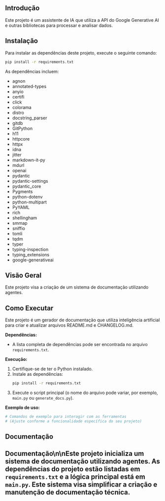 ## Introdução
Este projeto é um assistente de IA que utiliza a API do Google Generative AI e outras bibliotecas para processar e analisar dados.

## Instalação
Para instalar as dependências deste projeto, execute o seguinte comando:
```bash
pip install -r requirements.txt
```

As dependências incluem:
- agnon
- annotated-types
- anyio
- certifi
- click
- colorama
- distro
- docstring_parser
- gitdb
- GitPython
- h11
- httpcore
- httpx
- idna
- jitter
- markdown-it-py
- mdurl
- openai
- pydantic
- pydantic-settings
- pydantic_core
- Pygments
- python-dotenv
- python-multipart
- PyYAML
- rich
- shellingham
- smmap
- sniffio
- tomli
- tqdm
- typer
- typing-inspection
- typing_extensions
- google-generativeai

## Visão Geral
Este projeto visa a criação de um sistema de documentação utilizando agentes.

## Como Executar
Este projeto é um gerador de documentação que utiliza inteligência artificial para criar e atualizar arquivos README.md e CHANGELOG.md.

**Dependências:**
* A lista completa de dependências pode ser encontrada no arquivo `requirements.txt`.

**Execução:**
1. Certifique-se de ter o Python instalado.
2. Instale as dependências:
   ```bash
   pip install -r requirements.txt
   ```
3. Execute o script principal (o nome do arquivo pode variar, por exemplo, `main.py` ou `generate_docs.py`).

**Exemplo de uso:**
```python
# Comandos de exemplo para interagir com as ferramentas
# (Ajuste conforme a funcionalidade específica do seu projeto)
```

## Documentação
## Documentação\n\nEste projeto inicializa um sistema de documentação utilizando agentes. As dependências do projeto estão listadas em `requirements.txt` e a lógica principal está em `main.py`. Este sistema visa simplificar a criação e manutenção de documentação técnica.

